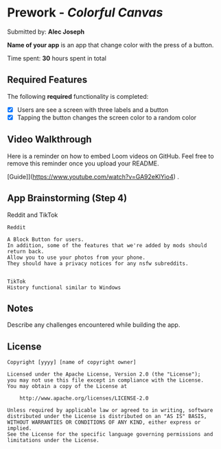 # Prework - *Colorful Canvas*

Submitted by: **Alec Joseph**

**Name of your app** is an app that change color with the press of a button. 

Time spent: **30** hours spent in total

## Required Features

The following **required** functionality is completed:

- [x] Users are see a screen with three labels and a button
- [x] Tapping the button changes the screen color to a random color
 
## Video Walkthrough

Here is a reminder on how to embed Loom videos on GitHub. Feel free to remove this reminder once you upload your README. 

[Guide]](https://www.youtube.com/watch?v=GA92eKlYio4) .

## App Brainstorming (Step 4)

Reddit and TikTok

    Reddit
    
    A Block Button for users.
    In addition, some of the features that we're added by mods should return back.
    Allow you to use your photos from your phone.
    They should have a privacy notices for any nsfw subreddits.
    
    
    TikTok
    History functional similar to Windows
    

## Notes

Describe any challenges encountered while building the app.

## License

    Copyright [yyyy] [name of copyright owner]

    Licensed under the Apache License, Version 2.0 (the "License");
    you may not use this file except in compliance with the License.
    You may obtain a copy of the License at

        http://www.apache.org/licenses/LICENSE-2.0

    Unless required by applicable law or agreed to in writing, software
    distributed under the License is distributed on an "AS IS" BASIS,
    WITHOUT WARRANTIES OR CONDITIONS OF ANY KIND, either express or implied.
    See the License for the specific language governing permissions and
    limitations under the License.
